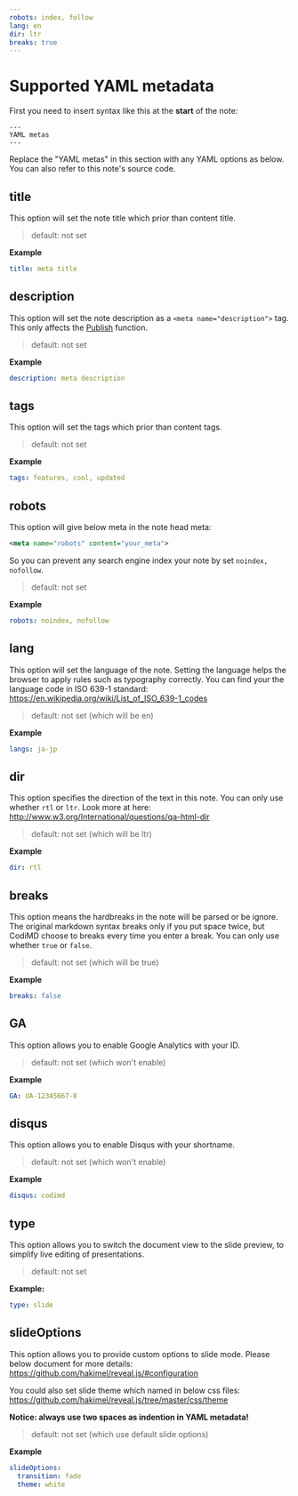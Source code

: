 ```yaml
---
robots: index, follow
lang: en
dir: ltr
breaks: true
---
```


Supported YAML metadata
===

First you need to insert syntax like this at the **start** of the note:
```
---
YAML metas
---
```

Replace the "YAML metas" in this section with any YAML options as below.
You can also refer to this note's source code.

title
---
This option will set the note title which prior than content title.

> default: not set

**Example**
```yml
title: meta title
```

description
---
This option will set the note description as a `<meta name="description">` tag. This only affects the [Publish](../features#Share-Notes) function.

> default: not set

**Example**
```yml
description: meta description
```

tags
---
This option will set the tags which prior than content tags.

> default: not set

**Example**
```yml
tags: features, cool, updated
```

robots
---
This option will give below meta in the note head meta:
```xml
<meta name="robots" content="your_meta">
```
So you can prevent any search engine index your note by set `noindex, nofollow`.

> default: not set

**Example**
```yml
robots: noindex, nofollow
```

lang
---
This option will set the language of the note.
Setting the language helps the browser to apply rules such as typography correctly.
You can find your the language code in ISO 639-1 standard:
https://en.wikipedia.org/wiki/List_of_ISO_639-1_codes

> default: not set (which will be en)

**Example**
```yml
langs: ja-jp
```

dir
---
This option specifies the direction of the text in this note.
You can only use whether `rtl` or `ltr`.
Look more at here:
http://www.w3.org/International/questions/qa-html-dir

> default: not set (which will be ltr)

**Example**
```yml
dir: rtl
```

breaks
---
This option means the hardbreaks in the note will be parsed or be ignore.
The original markdown syntax breaks only if you put space twice, but CodiMD choose to breaks every time you enter a break.
You can only use whether `true` or `false`.

> default: not set (which will be true)

**Example**
```yml
breaks: false
```

GA
---
This option allows you to enable Google Analytics with your ID.

> default: not set (which won't enable)

**Example**
```yml
GA: UA-12345667-8
```

disqus
---
This option allows you to enable Disqus with your shortname.

> default: not set (which won't enable)

**Example**
```yml
disqus: codimd
```

type
---
This option allows you to switch the document view to the slide preview, to simplify live editing of presentations.

> default: not set

**Example:**
```yml
type: slide
```

slideOptions
---
This option allows you to provide custom options to slide mode.
Please below document for more details:
https://github.com/hakimel/reveal.js/#configuration

You could also set slide theme which named in below css files:
https://github.com/hakimel/reveal.js/tree/master/css/theme

**Notice: always use two spaces as indention in YAML metadata!**

> default: not set (which use default slide options)

**Example**
```yml
slideOptions:
  transition: fade
  theme: white
```
